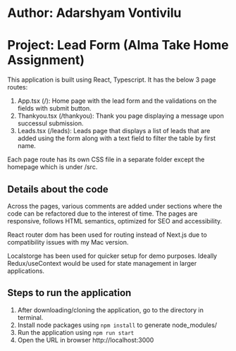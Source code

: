 # Author: Adarshyam Vontivilu
# Project: Lead Form (Alma Take Home Assignment)

This application is built using React, Typescript. It has the below 3 page routes:

1. App.tsx (/): Home page with the lead form and the validations on the fields with submit button.
2. Thankyou.tsx (/thankyou): Thank you page displaying a message upon successul submission.
3. Leads.tsx (/leads): Leads page that displays a list of leads that are added using the form along with a text field to filter the table by first name.

Each page route has its own CSS file in a separate folder except the homepage which is under /src.

## Details about the code

Across the pages, various comments are added under sections where the code can be refactored due to the interest of time. The pages are responsive, follows HTML semantics, optimized for SEO and accessibility. 

React router dom has been used for routing instead of Next.js due to compatibility issues with my Mac version. 

Localstorge has been used for quicker setup for demo purposes. Ideally Redux/useContext would be used for state management in larger applications. 

## Steps to run the application

1. After downloading/cloning the application, go to the directory in terminal.
2. Install node packages using `npm install` to generate node_modules/
3. Run the application using `npm run start`
4. Open the URL in browser http://localhost:3000
